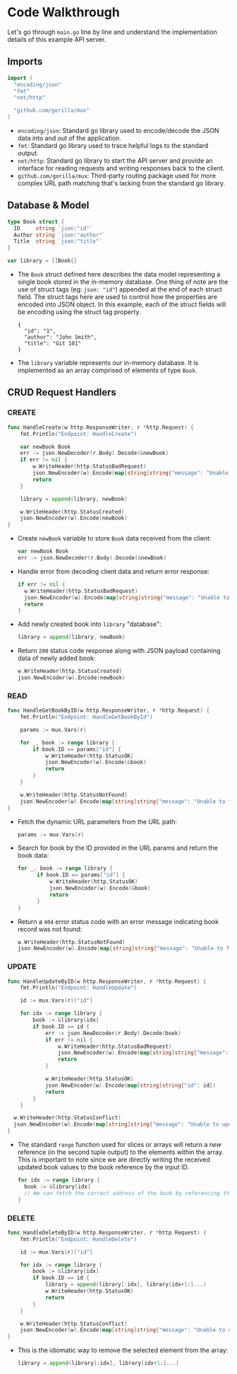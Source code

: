 # Code Walkthrough

Let's go through `main.go` line by line and understand the implementation details of this example API server.

## Imports
```go
import (
  "encoding/json"
  "fmt"
  "net/http"

  "github.com/gorilla/mux"
)
```

* `encoding/json`: Standard go library used to encode/decode the JSON data into and out of the application.
* `fmt`: Standard go library used to trace helpful logs to the standard output.
* `net/http`: Standard go library to start the API server and provide an interface for reading requests and writing responses back to the client.
* `github.com/gorilla/mux`: Third-party routing package used for more complex URL path matching that's lacking from the standard go library.

## Database & Model
```go
type Book struct {
  ID     string `json:"id"`
  Author string `json:"author"`
  Title  string `json:"title"`
}

var library = []Book{}
```

* The `Book` struct defined here describes the data model representing a single book stored in the in-memory database.  One thing of note are the use of struct tags (eg: `json: "id"`) appended at the end of each struct field. The struct tags here are used to control how the properties are encoded into JSON object. In this example, each of the struct fields will be encoding using the struct tag property.

      {
        "id": "1",
        "author": "John Smith",
        "title": "Git 101"
      }

* The `library` variable represents our in-memory database. It is implemented as an array comprised of elements of type `Book`.

## CRUD Request Handlers
### **C**REATE
```go
func HandleCreate(w http.ResponseWriter, r *http.Request) {
	fmt.Println("Endpoint: HandleCreate")

	var newBook Book
	err := json.NewDecoder(r.Body).Decode(&newBook)
	if err != nil {
		w.WriteHeader(http.StatusBadRequest)
		json.NewEncoder(w).Encode(map[string]string{"message": "Unable to add new book to library."})
		return
	}

	library = append(library, newBook)

	w.WriteHeader(http.StatusCreated)
	json.NewEncoder(w).Encode(newBook)
}
```

* Create `newBook` variable to store `Book` data received from the client:
  ```go
  var newBook Book
  err := json.NewDecoder(r.Body).Decode(&newBook)
  ```

* Handle error from decoding client data and return error response:
  ```go
  if err != nil {
    w.WriteHeader(http.StatusBadRequest)
    json.NewEncoder(w).Encode(map[string]string{"message": "Unable to add new book to library."})
    return
  }
  ```

* Add newly created book into `library` "database":
  ```go
  library = append(library, newBook)
  ```

* Return `200` status code response along with JSON payload containing data of newly added book:
  ```go
  w.WriteHeader(http.StatusCreated)
  json.NewEncoder(w).Encode(newBook)
  ```

### **R**EAD
```go
func HandleGetBookByID(w http.ResponseWriter, r *http.Request) {
	fmt.Println("Endpoint: HandleGetBookById")

	params := mux.Vars(r)

	for _, book := range library {
		if book.ID == params["id"] {
			w.WriteHeader(http.StatusOK)
			json.NewEncoder(w).Encode(&book)
			return
		}
	}

	w.WriteHeader(http.StatusNotFound)
	json.NewEncoder(w).Encode(map[string]string{"message": "Unable to find book."})
}
```
* Fetch the dynamic URL parameters from the URL path:
  ```go
  params := mux.Vars(r)
  ```

* Search for book by the ID provided in the URL params and return the book data:
  ```go
  for _, book := range library {
		if book.ID == params["id"] {
			w.WriteHeader(http.StatusOK)
			json.NewEncoder(w).Encode(&book)
			return
		}
  }
  ```

* Return a `404` error status code with an error message indicating book record was not found:
  ```go
  w.WriteHeader(http.StatusNotFound)
  json.NewEncoder(w).Encode(map[string]string{"message": "Unable to find book."})
  ```

### **U**PDATE
```go
func HandleUpdateByID(w http.ResponseWriter, r *http.Request) {
	fmt.Println("Endpoint: HandleUpdate")

	id := mux.Vars(r)["id"]

	for idx := range library {
		book := &library[idx]
		if book.ID == id {
			err := json.NewDecoder(r.Body).Decode(book)
			if err != nil {
				w.WriteHeader(http.StatusBadRequest)
				json.NewEncoder(w).Encode(map[string]string{"message": "Unable to parse updated book values."})
				return
			}

			w.WriteHeader(http.StatusOK)
			json.NewEncoder(w).Encode(map[string]string{"id": id})
			return
		}
	}

  w.WriteHeader(http.StatusConflict)
  json.NewEncoder(w).Encode(map[string]string{"message": "Unable to update book, selected book not found."})
}
```

* The standard `range` function used for slices or arrays will return a *new* reference (in the second tuple output) to the elements within the array. This is important to note since we are directly writing the received updated book values to the book reference by the input ID.
  ```go
  for idx := range library {
    book := &library[idx]
    // We can fetch the correct address of the book by referencing the book by its index
  }
  ```

### **D**ELETE
```go
func HandleDeleteByID(w http.ResponseWriter, r *http.Request) {
	fmt.Println("Endpoint: HandleDelete")

	id := mux.Vars(r)["id"]

	for idx := range library {
		book := &library[idx]
		if book.ID == id {
			library = append(library[:idx], library[idx+1:]...)
			w.WriteHeader(http.StatusOK)
			return
		}
	}

	w.WriteHeader(http.StatusConflict)
	json.NewEncoder(w).Encode(map[string]string{"message": "Unable to delete book, selected book not found."})
}
```

* This is the idiomatic way to remove the selected element from the array:
  ```go
  library = append(library[:idx], library[idx+1:]...)
  ```
